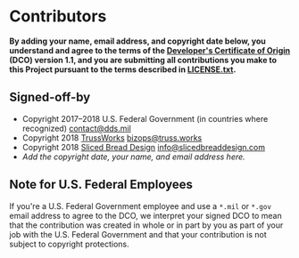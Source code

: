 # Contributors

**By adding your name, email address, and copyright date below, you understand and agree to the terms of the [Developer's Certificate of Origin](https://developercertificate.org) (DCO) version 1.1, and you are submitting all contributions you make to this Project pursuant to the terms described in [LICENSE.txt][license].**

## Signed-off-by

- Copyright 2017–2018 U.S. Federal Government (in countries where recognized) contact@dds.mil
- Copyright 2018 [TrussWorks](https://truss.works) bizops@truss.works
- Copyright 2018 [Sliced Bread Design](http://www.slicedbreaddesign.com/) info@slicedbreaddesign.com
- _Add the copyright date, your name, and email address here._

## Note for U.S. Federal Employees

If you're a U.S. Federal Government employee and use a `*.mil` or `*.gov` email address to agree to the DCO, we interpret your signed DCO to mean that the contribution was created in whole or in part by you as part of your job with the U.S. Federal Government and that your contribution is not subject to copyright protections.

[license]: https://github.com/transcom/mymove/blob/master/LICENSE.txt
